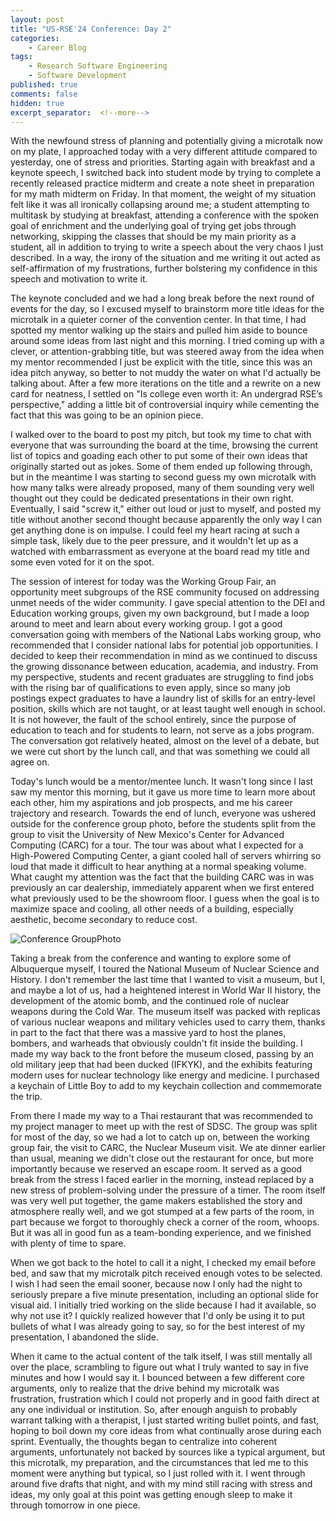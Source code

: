 ```yaml
---
layout: post
title: "US-RSE'24 Conference: Day 2"
categories:
    - Career Blog
tags:
    - Research Software Engineering
    - Software Development
published: true
comments: false
hidden: true
excerpt_separator:  <!--more-->
---
```


With the newfound stress of planning and potentially giving a microtalk now on my plate, I approached today with a very different attitude compared to yesterday, one of stress and priorities. Starting again with breakfast and a keynote speech, I switched back into student mode by trying to complete a recently released practice midterm and create a note sheet in preparation for my math midterm on Friday. In that moment, the weight of my situation felt like it was all ironically collapsing around me; a student attempting to multitask by studying at breakfast, attending a conference with the spoken goal of enrichment and the underlying goal of trying get jobs through networking, skipping the classes that should be my main priority as a student, all in addition to trying to write a speech about the very chaos I just described. In a way, the irony of the situation and me writing it out acted as self-affirmation of my frustrations, further bolstering my confidence in this speech and motivation to write it.

The keynote concluded and we had a long break before the next round of events for the day, so I excused myself to brainstorm more title ideas for the microtalk in a quieter corner of the convention center. In that time, I had spotted my mentor walking up the stairs and pulled him aside to bounce around some ideas from last night and this morning. I tried coming up with a clever, or attention-grabbing title, but was steered away from the idea when my mentor recommended I just be explicit with the title, since this was an idea pitch anyway, so better to not muddy the water on what I'd actually be talking about. After a few more iterations on the title and a rewrite on a new card for neatness, I settled on "Is college even worth it: An undergrad RSE’s perspective," adding a little bit of controversial inquiry while cementing the fact that this was going to be an opinion piece.

I walked over to the board to post my pitch, but took my time to chat with everyone that was surrounding the board at the time, browsing the current list of topics and goading each other to put some of their own ideas that originally started out as jokes. Some of them ended up following through, but in the meantime I was starting to second guess my own microtalk with how many talks were already proposed, many of them sounding very well thought out they could be dedicated presentations in their own right. Eventually, I said "screw it," either out loud or just to myself, and posted my title without another second thought because apparently the only way I can get anything done is on impulse. I could feel my heart racing at such a simple task, likely due to the peer pressure, and it wouldn't let up as a watched with embarrassment as everyone at the board read my title and some even voted for it on the spot.

The session of interest for today was the Working Group Fair, an opportunity meet subgroups of the RSE community focused on addressing unmet needs of the wider community. I gave special attention to the DEI and Education working groups, given my own background, but I made a loop around to meet and learn about every working group. I got a good conversation going with members of the National Labs working group, who recommended that I consider national labs for potential job opportunities. I decided to keep their recommendation in mind as we continued to discuss the growing dissonance between education, academia, and industry. From my perspective, students and recent graduates are struggling to find jobs with the rising bar of qualifications to even apply, since so many job postings expect graduates to have a laundry list of skills for an entry-level position, skills which are not taught, or at least taught well enough in school. It is not however, the fault of the school entirely, since the purpose of education to teach and for students to learn, not serve as a jobs program. The conversation got relatively heated, almost on the level of a debate, but we were cut short by the lunch call, and that was something we could all agree on.

Today's lunch would be a mentor/mentee lunch. It wasn't long since I last saw my mentor this morning, but it gave us more time to learn more about each other, him my aspirations and job prospects, and me his career trajectory and research. Towards the end of lunch, everyone was ushered outside for the conference group photo, before the students split from the group to visit the University of New Mexico's Center for Advanced Computing (CARC) for a tour. The tour was about what I expected for a High-Powered Computing Center, a giant cooled hall of servers whirring so loud that made it difficult to hear anything at a normal speaking volume. What caught my attention was the fact that the building CARC was in was previously an car dealership, immediately apparent when we first entered what previously used to be the showroom floor. I guess when the goal is to maximize space and cooling, all other needs of a building, especially aesthetic, become secondary to reduce cost.

![Conference GroupPhoto]({{site.baseurl}}/assets/images/RSE_241016.jpg)

Taking a break from the conference and wanting to explore some of Albuquerque myself, I toured the National Museum of Nuclear Science and History. I don't remember the last time that I wanted to visit a museum, but I, and maybe a lot of us, had a heightened interest in World War II history, the development of the atomic bomb, and the continued role of nuclear weapons during the Cold War. The museum itself was packed with replicas of various nuclear weapons and military vehicles used to carry them, thanks in part to the fact that there was a massive yard to host the planes, bombers, and warheads that obviously couldn't fit inside the building. I made my way back to the front before the museum closed, passing by an old military jeep that had been ducked (IFKYK), and the exhibits featuring modern uses for nuclear technology like energy and medicine. I purchased a keychain of Little Boy to add to my keychain collection and commemorate the trip.

From there I made my way to a Thai restaurant that was recommended to my project manager to meet up with the rest of SDSC. The group was split for most of the day, so we had a lot to catch up on, between the working group fair, the visit to CARC, the Nuclear Museum visit. We ate dinner earlier than usual, meaning we didn't close out the restaurant for once, but more importantly because we reserved an escape room. It served as a good break from the stress I faced earlier in the morning, instead replaced by a new stress of problem-solving under the pressure of a timer. The room itself was very well put together, the game makers established the story and atmosphere really well, and we got stumped at a few parts of the room, in part because we forgot to thoroughly check a corner of the room, whoops. But it was all in good fun as a team-bonding experience, and we finished with plenty of time to spare.

When we got back to the hotel to call it a night, I checked my email before bed, and saw that my microtalk pitch received enough votes to be selected. I wish I had seen the email sooner, because now I only had the night to seriously prepare a five minute presentation, including an optional slide for visual aid. I initially tried working on the slide because I had it available, so why not use it? I quickly realized however that I'd only be using it to put bullets of what I was already going to say, so for the best interest of my presentation, I abandoned the slide.

When it came to the actual content of the talk itself, I was still mentally all over the place, scrambling to figure out what I truly wanted to say in five minutes and how I would say it. I bounced between a few different core arguments, only to realize that the drive behind my microtalk was frustration, frustration which I could not properly and in good faith direct at any one individual or institution. So, after enough anguish to probably warrant talking with a therapist, I just started writing bullet points, and fast, hoping to boil down my core ideas from what continually arose during each sprint. Eventually, the thoughts began to centralize into coherent arguments, unfortunately not backed by sources like a typical argument, but this microtalk, my preparation, and the circumstances that led me to this moment were anything but typical, so I just rolled with it. I went through around five drafts that night, and with my mind still racing with stress and ideas, my only goal at this point was getting enough sleep to make it through tomorrow in one piece.
